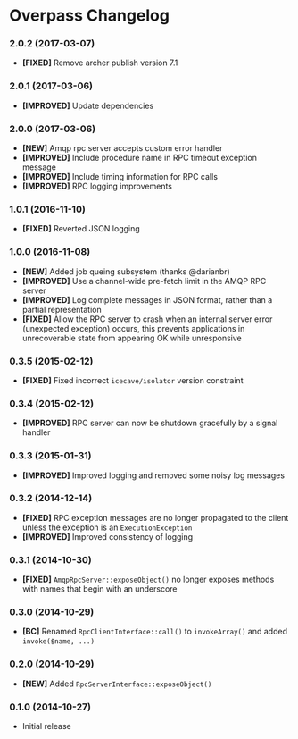 # Overpass Changelog

### 2.0.2 (2017-03-07)

* **[FIXED]** Remove archer publish version 7.1

### 2.0.1 (2017-03-06)

* **[IMPROVED]** Update dependencies

### 2.0.0 (2017-03-06)

* **[NEW]** Amqp rpc server accepts custom error handler
* **[IMPROVED]** Include procedure name in RPC timeout exception message
* **[IMPROVED]** Include timing information for RPC calls
* **[IMPROVED]** RPC logging improvements

### 1.0.1 (2016-11-10)

* **[FIXED]** Reverted JSON logging

### 1.0.0 (2016-11-08)

* **[NEW]** Added job queing subsystem (thanks @darianbr)
* **[IMPROVED]** Use a channel-wide pre-fetch limit in the AMQP RPC server
* **[IMPROVED]** Log complete messages in JSON format, rather than a partial representation
* **[FIXED]** Allow the RPC server to crash when an internal server error (unexpected exception) occurs, this prevents applications in unrecoverable state from appearing OK while unresponsive

### 0.3.5 (2015-02-12)

* **[FIXED]** Fixed incorrect `icecave/isolator` version constraint

### 0.3.4 (2015-02-12)

* **[IMPROVED]** RPC server can now be shutdown gracefully by a signal handler

### 0.3.3 (2015-01-31)

* **[IMPROVED]** Improved logging and removed some noisy log messages

### 0.3.2 (2014-12-14)

* **[FIXED]** RPC exception messages are no longer propagated to the client unless the exception is an `ExecutionException`
* **[IMPROVED]** Improved consistency of logging

### 0.3.1 (2014-10-30)

* **[FIXED]** `AmqpRpcServer::exposeObject()` no longer exposes methods with names that begin with an underscore

### 0.3.0 (2014-10-29)

* **[BC]** Renamed `RpcClientInterface::call()` to `invokeArray()` and added `invoke($name, ...)`

### 0.2.0 (2014-10-29)

* **[NEW]** Added `RpcServerInterface::exposeObject()`

### 0.1.0 (2014-10-27)

* Initial release
